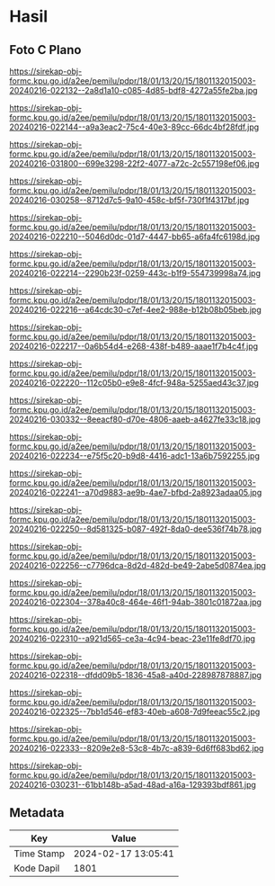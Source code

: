 # Hasil

## Foto C Plano

https://sirekap-obj-formc.kpu.go.id/a2ee/pemilu/pdpr/18/01/13/20/15/1801132015003-20240216-022132--2a8d1a10-c085-4d85-bdf8-4272a55fe2ba.jpg

https://sirekap-obj-formc.kpu.go.id/a2ee/pemilu/pdpr/18/01/13/20/15/1801132015003-20240216-022144--a9a3eac2-75c4-40e3-89cc-66dc4bf28fdf.jpg

https://sirekap-obj-formc.kpu.go.id/a2ee/pemilu/pdpr/18/01/13/20/15/1801132015003-20240216-031800--699e3298-22f2-4077-a72c-2c557198ef06.jpg

https://sirekap-obj-formc.kpu.go.id/a2ee/pemilu/pdpr/18/01/13/20/15/1801132015003-20240216-030258--8712d7c5-9a10-458c-bf5f-730f1f4317bf.jpg

https://sirekap-obj-formc.kpu.go.id/a2ee/pemilu/pdpr/18/01/13/20/15/1801132015003-20240216-022210--5046d0dc-01d7-4447-bb65-a6fa4fc6198d.jpg

https://sirekap-obj-formc.kpu.go.id/a2ee/pemilu/pdpr/18/01/13/20/15/1801132015003-20240216-022214--2290b23f-0259-443c-b1f9-554739998a74.jpg

https://sirekap-obj-formc.kpu.go.id/a2ee/pemilu/pdpr/18/01/13/20/15/1801132015003-20240216-022216--a64cdc30-c7ef-4ee2-988e-b12b08b05beb.jpg

https://sirekap-obj-formc.kpu.go.id/a2ee/pemilu/pdpr/18/01/13/20/15/1801132015003-20240216-022217--0a6b54d4-e268-438f-b489-aaae1f7b4c4f.jpg

https://sirekap-obj-formc.kpu.go.id/a2ee/pemilu/pdpr/18/01/13/20/15/1801132015003-20240216-022220--112c05b0-e9e8-4fcf-948a-5255aed43c37.jpg

https://sirekap-obj-formc.kpu.go.id/a2ee/pemilu/pdpr/18/01/13/20/15/1801132015003-20240216-030332--8eeacf80-d70e-4806-aaeb-a4627fe33c18.jpg

https://sirekap-obj-formc.kpu.go.id/a2ee/pemilu/pdpr/18/01/13/20/15/1801132015003-20240216-022234--e75f5c20-b9d8-4416-adc1-13a6b7592255.jpg

https://sirekap-obj-formc.kpu.go.id/a2ee/pemilu/pdpr/18/01/13/20/15/1801132015003-20240216-022241--a70d9883-ae9b-4ae7-bfbd-2a8923adaa05.jpg

https://sirekap-obj-formc.kpu.go.id/a2ee/pemilu/pdpr/18/01/13/20/15/1801132015003-20240216-022250--8d581325-b087-492f-8da0-dee536f74b78.jpg

https://sirekap-obj-formc.kpu.go.id/a2ee/pemilu/pdpr/18/01/13/20/15/1801132015003-20240216-022256--c7796dca-8d2d-482d-be49-2abe5d0874ea.jpg

https://sirekap-obj-formc.kpu.go.id/a2ee/pemilu/pdpr/18/01/13/20/15/1801132015003-20240216-022304--378a40c8-464e-46f1-94ab-3801c01872aa.jpg

https://sirekap-obj-formc.kpu.go.id/a2ee/pemilu/pdpr/18/01/13/20/15/1801132015003-20240216-022310--a921d565-ce3a-4c94-beac-23e11fe8df70.jpg

https://sirekap-obj-formc.kpu.go.id/a2ee/pemilu/pdpr/18/01/13/20/15/1801132015003-20240216-022318--dfdd09b5-1836-45a8-a40d-228987878887.jpg

https://sirekap-obj-formc.kpu.go.id/a2ee/pemilu/pdpr/18/01/13/20/15/1801132015003-20240216-022325--7bb1d546-ef83-40eb-a608-7d9feeac55c2.jpg

https://sirekap-obj-formc.kpu.go.id/a2ee/pemilu/pdpr/18/01/13/20/15/1801132015003-20240216-022333--8209e2e8-53c8-4b7c-a839-6d6ff683bd62.jpg

https://sirekap-obj-formc.kpu.go.id/a2ee/pemilu/pdpr/18/01/13/20/15/1801132015003-20240216-030231--61bb148b-a5ad-48ad-a16a-129393bdf861.jpg


## Metadata

| Key        | Value               |
| ---------- | ------------------- |
| Time Stamp | 2024-02-17 13:05:41 |
| Kode Dapil | 1801                |



